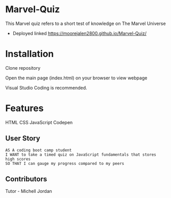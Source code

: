 # Marvel-Quiz
This Marvel quiz refers to a short test of knowledge on The Marvel Universe 
 
 - Deployed linked https://moorejalen2800.github.io/Marvel-Quiz/
 
 
 
# Installation

Clone repository

Open the main page (index.html) on your browser to view webpage

Visual Studio Coding is recommended.

# Features

HTML
CSS
JavaScript
Codepen
  
  
 ## User Story

```
AS A coding boot camp student
I WANT to take a timed quiz on JavaScript fundamentals that stores high scores
SO THAT I can gauge my progress compared to my peers
```

## Contributors

Tutor - Michell Jordan
